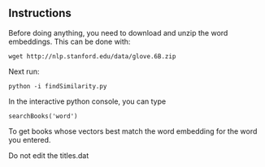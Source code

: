 ## Instructions
Before doing anything, you need to download and unzip the word embeddings. This can be done with:

```
wget http://nlp.stanford.edu/data/glove.6B.zip
```
Next run:
```
python -i findSimilarity.py
```
In the interactive python console, you can type 
```
searchBooks('word')
```
To get books whose vectors best match the word embedding for the word you entered. 

Do not edit the titles.dat
